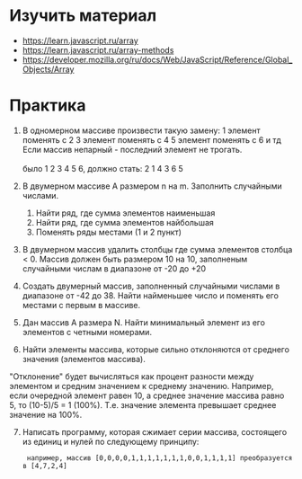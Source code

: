 # Изучить материал
* https://learn.javascript.ru/array
* https://learn.javascript.ru/array-methods
* https://developer.mozilla.org/ru/docs/Web/JavaScript/Reference/Global_Objects/Array

# Практика

1. В одномерном массиве произвести такую замену:
1 элемент поменять с 2
3 элемент поменять с 4
5 элемент поменять с 6
и тд
Если массив непарный - последний элемент не трогать.<br><br>
было 1 2 3 4 5 6, должно стать: 2 1 4 3 6 5

2. В двумерном массиве A размером n на m. Заполнить случайными числами.
    1. Найти ряд, где сумма элементов наименьшая
    2. Найти ряд, где сумма элементов найбольшая
    3. Поменять ряды местами (1 и 2 пункт)

3. В двумерном массив удалить столбцы где сумма элементов столбца < 0. Массив должен быть размером 10 на 10, заполненым случайными числам в диапазоне от -20 до +20


4. Создать двумерный массив, заполненный случайными числами в диапазоне от -42 до 38. Найти найменьшее число и поменять его местами с первым в массиве.

5. Дан массив A размера N. Найти минимальный элемент из его элементов с четными номерами.

6. Найти элементы массива, которые сильно отклоняются от среднего значения (элементов массива). 

"Отклонение" будет вычисляться как процент разности между элементом и средним значением к среднему значению. Например, если очередной элемент равен 10, а среднее значение массива равно 5, то (10-5)/5 = 1 (100%). Т.е. значение элемента превышает среднее значение на 100%.

7. Написать программу, которая сжимает серии массива, состоящего из единиц и нулей по следующему принципу:

        например, массив [0,0,0,0,1,1,1,1,1,1,1,0,0,1,1,1,1] преобразуется в [4,7,2,4]

